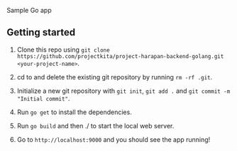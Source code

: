 Sample Go app 

## Getting started

1. Clone this repo using `git clone https://github.com/projectkita/project-harapan-backend-golang.git <your-project-name>`.

2. cd to <your-project-name> and delete the existing git repository by running `rm -rf .git`.

3. Initialize a new git repository with `git init`, `git add .` and `git commit -m "Initial commit"`.

4. Run `go get` to install the dependencies.

5. Run `go build` and then ./<your-project-name> to start the local web server.

6. Go to `http://localhost:9000` and you should see the app running!
